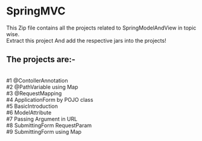 # SpringMVC
This Zip file contains all the projects related to SpringModelAndView in topic wise.</br>
Extract this project And add the respective jars into the projects!</br>
<h2>The projects are:-</h2></br>
#1 @ContollerAnnotation</br>
#2 @PathVariable using Map</br>
#3 @RequestMapping</br>
#4 ApplicationForm by POJO class</br>
#5 BasicIntroduction</br>
#6 ModelAttribute</br>
#7 Passing Argument in URL</br>
#8 SubmittingForm RequestParam</br>
#9 SubmittingForm using Map</br>
